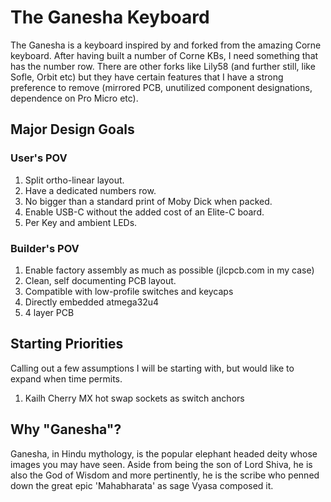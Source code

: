 # The Ganesha Keyboard

The Ganesha is a keyboard inspired by and forked from the amazing Corne keyboard. After having built a number
of Corne KBs, I need something that has the number row. There are other forks like Lily58 (and further still, like
Sofle, Orbit etc) but they have certain features that I have a strong preference to remove (mirrored PCB, unutilized
component designations, dependence on Pro Micro etc).

## Major Design Goals
### User's POV
1. Split ortho-linear layout.
2. Have a dedicated numbers row.
3. No bigger than a standard print of Moby Dick when packed.
4. Enable USB-C without the added cost of an Elite-C board.
5. Per Key and ambient LEDs.

### Builder's POV
1. Enable factory assembly as much as possible (jlcpcb.com in my case)
2. Clean, self documenting PCB layout.
3. Compatible with low-profile switches and keycaps
4. Directly embedded atmega32u4
5. 4 layer PCB

## Starting Priorities
Calling out a few assumptions I will be starting with, but would like to expand when time permits.
1. Kailh Cherry MX hot swap sockets as switch anchors

## Why "Ganesha"?
Ganesha, in Hindu mythology, is the popular elephant headed deity whose images you may have seen. Aside from being the son 
of Lord Shiva, he is also the God of Wisdom and more pertinently, he is the scribe who penned down the great epic 
'Mahabharata' as sage Vyasa composed it.
